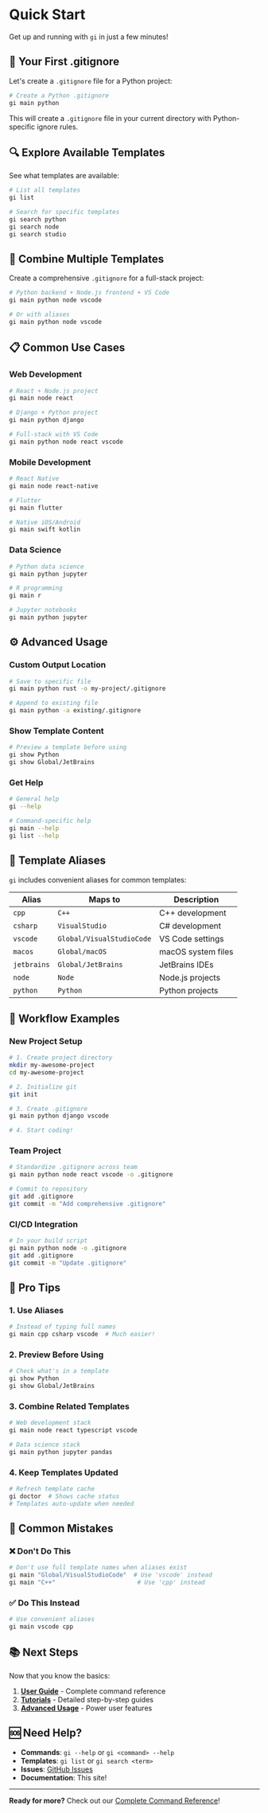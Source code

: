 # Quick Start

Get up and running with `gi` in just a few minutes!

## 🚀 Your First .gitignore

Let's create a `.gitignore` file for a Python project:

```bash
# Create a Python .gitignore
gi main python
```

This will create a `.gitignore` file in your current directory with Python-specific ignore rules.

## 🔍 Explore Available Templates

See what templates are available:

```bash
# List all templates
gi list

# Search for specific templates
gi search python
gi search node
gi search studio
```

## 🎯 Combine Multiple Templates

Create a comprehensive `.gitignore` for a full-stack project:

```bash
# Python backend + Node.js frontend + VS Code
gi main python node vscode

# Or with aliases
gi main python node vscode
```

## 📋 Common Use Cases

### Web Development

```bash
# React + Node.js project
gi main node react

# Django + Python project  
gi main python django

# Full-stack with VS Code
gi main python node react vscode
```

### Mobile Development

```bash
# React Native
gi main node react-native

# Flutter
gi main flutter

# Native iOS/Android
gi main swift kotlin
```

### Data Science

```bash
# Python data science
gi main python jupyter

# R programming
gi main r

# Jupyter notebooks
gi main python jupyter
```

## ⚙️ Advanced Usage

### Custom Output Location

```bash
# Save to specific file
gi main python rust -o my-project/.gitignore

# Append to existing file
gi main python -a existing/.gitignore
```

### Show Template Content

```bash
# Preview a template before using
gi show Python
gi show Global/JetBrains
```

### Get Help

```bash
# General help
gi --help

# Command-specific help
gi main --help
gi list --help
```

## 🎨 Template Aliases

`gi` includes convenient aliases for common templates:

| Alias | Maps to | Description |
|-------|---------|-------------|
| `cpp` | `C++` | C++ development |
| `csharp` | `VisualStudio` | C# development |
| `vscode` | `Global/VisualStudioCode` | VS Code settings |
| `macos` | `Global/macOS` | macOS system files |
| `jetbrains` | `Global/JetBrains` | JetBrains IDEs |
| `node` | `Node` | Node.js projects |
| `python` | `Python` | Python projects |

## 🔄 Workflow Examples

### New Project Setup

```bash
# 1. Create project directory
mkdir my-awesome-project
cd my-awesome-project

# 2. Initialize git
git init

# 3. Create .gitignore
gi main python django vscode

# 4. Start coding!
```

### Team Project

```bash
# Standardize .gitignore across team
gi main python node react vscode -o .gitignore

# Commit to repository
git add .gitignore
git commit -m "Add comprehensive .gitignore"
```

### CI/CD Integration

```bash
# In your build script
gi main python node -o .gitignore
git add .gitignore
git commit -m "Update .gitignore"
```

## 🎯 Pro Tips

### 1. Use Aliases
```bash
# Instead of typing full names
gi main cpp csharp vscode  # Much easier!
```

### 2. Preview Before Using
```bash
# Check what's in a template
gi show Python
gi show Global/JetBrains
```

### 3. Combine Related Templates
```bash
# Web development stack
gi main node react typescript vscode

# Data science stack  
gi main python jupyter pandas
```

### 4. Keep Templates Updated
```bash
# Refresh template cache
gi doctor  # Shows cache status
# Templates auto-update when needed
```

## 🚨 Common Mistakes

### ❌ Don't Do This
```bash
# Don't use full template names when aliases exist
gi main "Global/VisualStudioCode"  # Use 'vscode' instead
gi main "C++"                       # Use 'cpp' instead
```

### ✅ Do This Instead
```bash
# Use convenient aliases
gi main vscode cpp
```

## 📚 Next Steps

Now that you know the basics:

1. **[User Guide](user-guide/commands.md)** - Complete command reference
2. **[Tutorials](tutorials/basic-usage.md)** - Detailed step-by-step guides
3. **[Advanced Usage](user-guide/advanced-usage.md)** - Power user features

## 🆘 Need Help?

- **Commands**: `gi --help` or `gi <command> --help`
- **Templates**: `gi list` or `gi search <term>`
- **Issues**: [GitHub Issues](https://github.com/sempervent/gi/issues)
- **Documentation**: This site!

---

**Ready for more?** Check out our [Complete Command Reference](user-guide/commands.md)!
